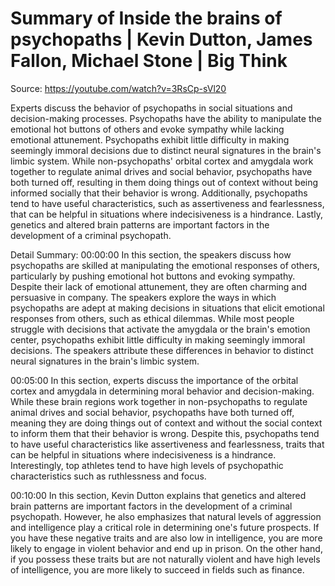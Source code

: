 # Summary of Inside the brains of psychopaths | Kevin Dutton, James Fallon, Michael Stone | Big Think

Source: https://youtube.com/watch?v=3RsCp-sVl20

Experts discuss the behavior of psychopaths in social situations and decision-making processes. Psychopaths have the ability to manipulate the emotional hot buttons of others and evoke sympathy while lacking emotional attunement. Psychopaths exhibit little difficulty in making seemingly immoral decisions due to distinct neural signatures in the brain's limbic system. While non-psychopaths' orbital cortex and amygdala work together to regulate animal drives and social behavior, psychopaths have both turned off, resulting in them doing things out of context without being informed socially that their behavior is wrong. Additionally, psychopaths tend to have useful characteristics, such as assertiveness and fearlessness, that can be helpful in situations where indecisiveness is a hindrance. Lastly, genetics and altered brain patterns are important factors in the development of a criminal psychopath.

Detail Summary: 
00:00:00
In this section, the speakers discuss how psychopaths are skilled at manipulating the emotional responses of others, particularly by pushing emotional hot buttons and evoking sympathy. Despite their lack of emotional attunement, they are often charming and persuasive in company. The speakers explore the ways in which psychopaths are adept at making decisions in situations that elicit emotional responses from others, such as ethical dilemmas. While most people struggle with decisions that activate the amygdala or the brain's emotion center, psychopaths exhibit little difficulty in making seemingly immoral decisions. The speakers attribute these differences in behavior to distinct neural signatures in the brain's limbic system.

00:05:00
In this section, experts discuss the importance of the orbital cortex and amygdala in determining moral behavior and decision-making. While these brain regions work together in non-psychopaths to regulate animal drives and social behavior, psychopaths have both turned off, meaning they are doing things out of context and without the social context to inform them that their behavior is wrong. Despite this, psychopaths tend to have useful characteristics like assertiveness and fearlessness, traits that can be helpful in situations where indecisiveness is a hindrance. Interestingly, top athletes tend to have high levels of psychopathic characteristics such as ruthlessness and focus.

00:10:00
In this section, Kevin Dutton explains that genetics and altered brain patterns are important factors in the development of a criminal psychopath. However, he also emphasizes that natural levels of aggression and intelligence play a critical role in determining one's future prospects. If you have these negative traits and are also low in intelligence, you are more likely to engage in violent behavior and end up in prison. On the other hand, if you possess these traits but are not naturally violent and have high levels of intelligence, you are more likely to succeed in fields such as finance.

